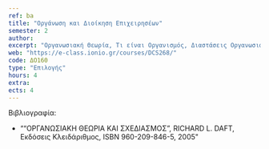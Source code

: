 ```yaml
---
ref: ba
title: "Οργάνωση και Διοίκηση Επιχειρησέων"
semester: 2
author: 
excerpt: "Οργανωσιακή Θεωρία, Τι είναι Οργανισμός, Διαστάσεις Οργανωσιακού Σχεδιασμού, Στρατηγική Επιχειρήσεων, Αντιστοίχιση σχεδιασμού-στόxων και στρατηγικής, Αποτελεσματικότητα έναντι Αποδοτικότητας, Τύποι Δομής Οργανισμών, Συστήματα Πληροφορικής και Επικοινωνιών για τη λήψη Επιχειρηματικών Αποφάσεων, Αντίκτυπο της Ποιότητας της Πληροφορίας στη λήψη αποφάσεων, Επιχειρηματικές Διαδικασίες υποβοηθούμενες από την τεχνολογία RFID κ.α."
web: "https://e-class.ionio.gr/courses/DCS268/"
code: ΔΟ160
type: "Επιλογής"
hours: 4
extra: 
ects: 4
---
```



Βιβλιογραφία: 
  - ““ΟΡΓΑΝΩΣΙΑΚΗ ΘΕΩΡΙΑ ΚΑΙ ΣΧΕΔΙΑΣΜΟΣ”, RICHARD L. DAFT, Εκδόσεις Κλειδάριθμος, ISBN 960-209-846-5, 2005"
  
  
